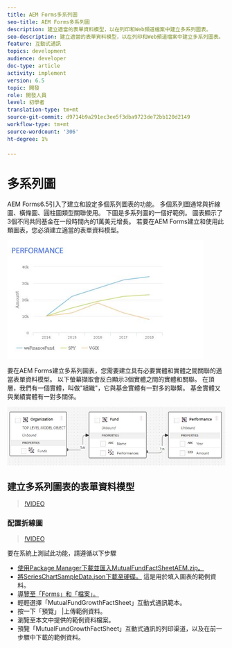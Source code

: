 ```yaml
---
title: AEM Forms多系列圖
seo-title: AEM Forms多系列圖
description: 建立適當的表單資料模型，以在列印和Web頻道檔案中建立多系列圖表。
seo-description: 建立適當的表單資料模型，以在列印和Web頻道檔案中建立多系列圖表。
feature: 互動式通訊
topics: development
audience: developer
doc-type: article
activity: implement
version: 6.5
topic: 開發
role: 開發人員
level: 初學者
translation-type: tm+mt
source-git-commit: d9714b9a291ec3ee5f3dba9723de72bb120d2149
workflow-type: tm+mt
source-wordcount: '306'
ht-degree: 1%

---
```



# 多系列圖

AEM Forms6.5引入了建立和設定多個系列圖表的功能。 多個系列圖通常與折線圖、橫條圖、圓柱圖類型關聯使用。 下圖是多系列圖的一個好範例。 圖表顯示了3個不同共同基金在一段時間內的1萬美元增長。 若要在AEM Forms建立和使用此類圖表，您必須建立適當的表單資料模型。

![多系列](assets/seriescharts.jfif)

要在AEM Forms建立多系列圖表，您需要建立具有必要實體和實體之間關聯的適當表單資料模型。 以下螢幕擷取會反白顯示3個實體之間的實體和關聯。 在頂層，我們有一個實體，叫做&quot;組織&quot;，它與基金實體有一對多的聯繫。 基金實體又與業績實體有一對多關係。

![formdatamodel](assets/formdatamodel.jfif)


## 建立多系列圖表的表單資料模型

>[!VIDEO](https://video.tv.adobe.com/v/26352/quality=9)


### 配置折線圖

>[!VIDEO](https://video.tv.adobe.com/v/26353?quality=9&learn=on)


要在系統上測試此功能，請遵循以下步驟

* [使用Package Manager下載並匯入MutualFundFactSheetAEM.zip。](assets/mutualfundfactsheet.zip)
* [將SeriesChartSampleData.json下載至硬碟。](assets/serieschartsampledata.json) 這是用於填入圖表的範例資料。
* [導覽至「Forms」和「檔案」。](https://helpx.adobe.com/aem/forms.html/content/dam/formsanddocuments.html)
* 輕輕選擇「MutualFundGrowthFactSheet」互動式通訊範本。
* 按一下「預覽」 |上傳範例資料。
* 瀏覽至本文中提供的範例資料檔案。
* 預覽「MutualFundGrowthFactSheet」互動式通訊的列印渠道，以及在前一步驟中下載的範例資料。
